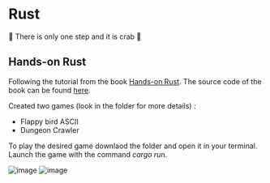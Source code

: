 # Rust
🦀 There is only one step and it is crab 🦀


## Hands-on Rust
Following the tutorial from the book [Hands-on Rust](https://hands-on-rust.com/). The source code of the book can be found [here](https://github.com/thebracket/HandsOnRust). 

Created two games (look in the folder for more details) :
- Flappy bird ASCII
- Dungeon Crawler

To play the desired game downlaod the folder and open it in your terminal. Launch the game with the command *cargo run*.

![image](https://user-images.githubusercontent.com/61462365/197562245-d9fe6306-2655-4d94-91f2-8a33afdf14e3.png)
![image](https://user-images.githubusercontent.com/61462365/197562996-bd2ff851-fe8e-466a-9133-2521c3c1cf3e.png)

